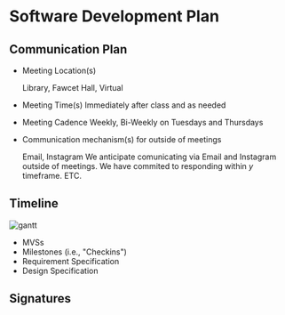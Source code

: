 # Software Development Plan

## Communication Plan
* Meeting Location(s)

  Library, Fawcet Hall, Virtual
* Meeting Time(s)
  Immediately after class and as needed
  
* Meeting Cadence
  Weekly, Bi-Weekly on Tuesdays and Thursdays
  
* Communication mechanism(s) for outside of meetings
  
  Email, Instagram
  We anticipate comunicating via Email and Instagram outside of meetings. We have commited to responding within _y_ timeframe. ETC. 

## Timeline
![gantt](../assets/gantt-chart.png)
  * MVSs
  * Milestones (i.e., "Checkins")
  * Requirement Specification
  * Design Specification

## Signatures
